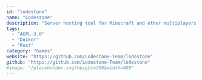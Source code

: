 ```yaml
---
id: "lodestone"
name: "Lodestone"
description: "Server hosting tool for Minecraft and other multiplayers."
tags:
  - "AGPL-3.0"
  - "Docker"
  - "Rust"
category: "Games"
website: "https://github.com/Lodestone-Team/lodestone"
github: "https://github.com/Lodestone-Team/lodestone"
#image: "/placeholder.svg?height=300&width=400"
---
```


